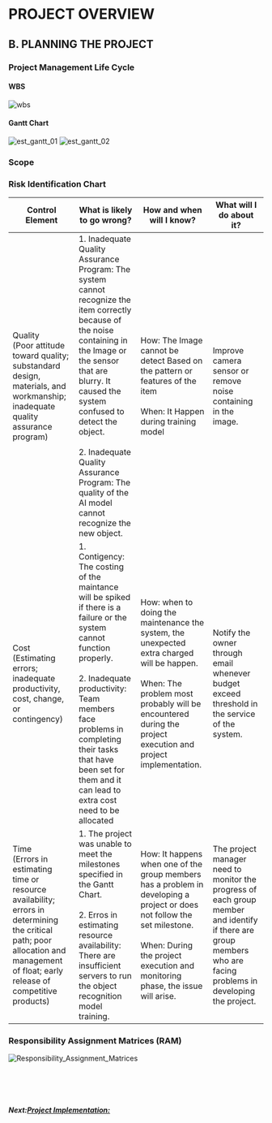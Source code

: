 # PROJECT OVERVIEW

## B. PLANNING THE PROJECT

### Project Management Life Cycle
#### WBS
![wbs](Assets/wbs.png)

#### Gantt Chart

![est_gantt_01](Assets/est_gantt_01.png)
![est_gantt_02](Assets/est_gantt_02.png)

### Scope

### Risk Identification Chart


| Control Element | What is likely to go wrong? | How and when will I know? | What will I do about it? |
|-----|----|-------|-----|
|Quality <br> (Poor attitude toward quality; substandard design, materials, and workmanship; inadequate quality assurance program)|1. Inadequate Quality Assurance Program: The system cannot recognize the item correctly because of the noise containing in the Image or the sensor that are blurry. It caused the system confused to detect the object. <br><br> 2. Inadequate Quality Assurance Program: The quality of the AI model cannot recognize the new object.|How: The Image cannot be detect Based on the pattern or features of the item <br> <br> When: It Happen during training model|Improve camera sensor or remove noise containing in the image.|
|Cost <br> (Estimating errors; inadequate productivity, cost, change, or contingency)|1. Contigency: The costing of the maintance will be spiked if there is a failure or the system cannot function properly. <br><br> 2. Inadequate productivity: Team members face problems in completing their tasks that have been set for them and  it can lead to extra cost need to be allocated |How: when to doing the maintenance the system, the unexpected extra charged will be happen.<br><br>When: The problem most probably will be encountered during the project execution and project implementation.|Notify the owner through email whenever budget exceed threshold in the service of the system.
|Time <br> (Errors in estimating time or resource availability; errors in determining the critical path; poor allocation and management of float; early release of competitive products) | 1. The project was unable to meet the milestones specified in the Gantt Chart. <br><br> 2. Erros in estimating resource availability: There are insufficient servers to run the object recognition model training. |How: It happens when one of the group members has a problem in developing a project or does not follow the set milestone. <br><br> When: During the project execution and monitoring phase, the issue will arise.| The project manager need to monitor the progress of each group member and identify if there are group members who are facing problems in developing the project.|


### Responsibility Assignment Matrices (RAM)
![Responsibility_Assignment_Matrices](https://user-images.githubusercontent.com/121591281/211421691-67c87b88-29a7-4191-a2b7-6b1c3fecb6ae.png)



<br><br><br>
##### Next:[Project Implementation: ](Project_Documentation/C-Project_Implementation.md)
